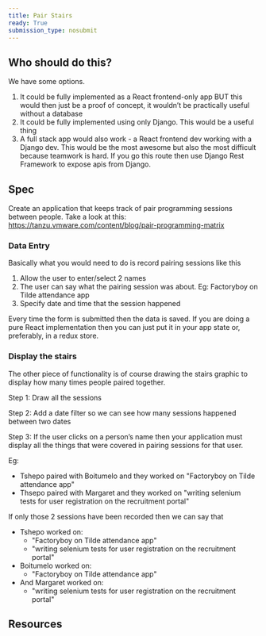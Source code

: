 ```yaml
---
title: Pair Stairs
ready: True
submission_type: nosubmit
---
```


## Who should do this?

We have some options.

1. It could be fully implemented as a React frontend-only app BUT this would then just be a proof of concept, it wouldn’t be practically useful without a database
2. It could be fully implemented using only Django. This would be a useful thing
3. A full stack app would also work - a React frontend dev working with a Django dev. This would be the most awesome but also the most difficult because teamwork is hard. If you go this route then use Django Rest Framework to expose apis from Django.

## Spec

Create an application that keeps track of pair programming sessions between people. Take a look at this: https://tanzu.vmware.com/content/blog/pair-programming-matrix

### Data Entry

Basically what you would need to do is record pairing sessions like this

1. Allow the user to enter/select 2 names
2. The user can say what the pairing session was about. Eg: Factoryboy on Tilde attendance app
3. Specify date and time that the session happened

Every time the form is submitted then the data is saved. If you are doing a pure React implementation then you can just put it in your app state or, preferably, in a redux store.

### Display the stairs

The other piece of functionality is of course drawing the stairs graphic to display how many times people paired together.

Step 1: Draw all the sessions

Step 2: Add a date filter so we can see how many sessions happened between two dates

Step 3: If the user clicks on a person’s name then your application must display all the things that were covered in pairing sessions for that user.

Eg:

- Tshepo paired with Boitumelo and they worked on "Factoryboy on Tilde attendance app"
- Thsepo paired with Margaret and they worked on "writing selenium tests for user registration on the recruitment portal"

If only those 2 sessions have been recorded then we can say that

- Tshepo worked on:
  - "Factoryboy on Tilde attendance app"
  - "writing selenium tests for user registration on the recruitment portal"
- Boitumelo worked on:
  - "Factoryboy on Tilde attendance app"
- And Margaret worked on:
  - "writing selenium tests for user registration on the recruitment portal"

## Resources
